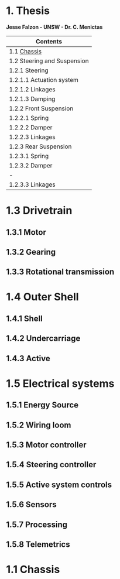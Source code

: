 # 1. Thesis
**Jesse Falzon - UNSW - Dr. C. Menictas**

**Contents**|
--------------------|
1.1 [Chassis](readme.mb#11Chassis)|
1.2 Steering and Suspension|
1.2.1 Steering|
1.2.1.1 Actuation system|
1.2.1.2 Linkages|
1.2.1.3 Damping|
1.2.2 Front Suspension|
1.2.2.1 Spring|
1.2.2.2 Damper|
1.2.2.3 Linkages|
1.2.3 Rear Suspension|
1.2.3.1 Spring|
1.2.3.2 Damper|
-|
1.2.3.3 Linkages|
# 1.3 Drivetrain
##    1.3.1 Motor
##    1.3.2 Gearing
##    1.3.3 Rotational transmission
# 1.4 Outer Shell
##    1.4.1 Shell
##    1.4.2 Undercarriage
##    1.4.3 Active
# 1.5 Electrical systems
##    1.5.1 Energy Source
##    1.5.2 Wiring loom
##    1.5.3 Motor controller
##    1.5.4 Steering controller
##    1.5.5 Active system controls
##    1.5.6 Sensors
##    1.5.7 Processing
##    1.5.8 Telemetrics

# 1.1 Chassis
